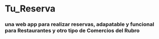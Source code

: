 # Tu_Reserva

### una web app para realizar reservas, adapatable y funcional para Restaurantes y otro tipo de Comercios del Rubro
